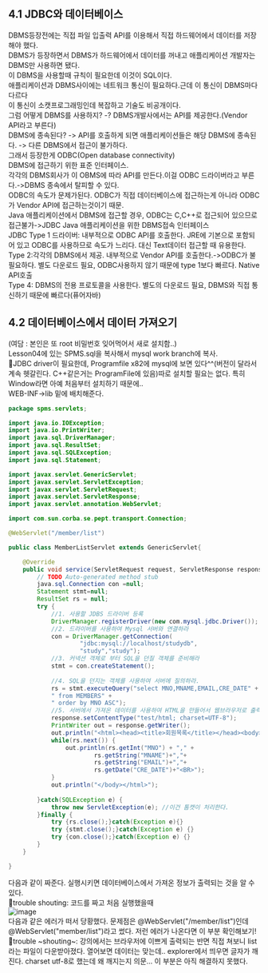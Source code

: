 ## 4.1 JDBC와 데이터베이스  
DBMS등장전에는 직접 파일 입출력 API를 이용해서 직접 하드웨어에서 데이터를 저장해야 했다.  
DBMS가 등장하면서 DBMS가 하드웨어에서 데이터를 꺼내고 애플리케이션 개발자는 DBMS만 사용하면 됐다.  
이 DBMS을 사용할때 규칙이 필요한데 이것이 SQL이다.  
애플리케이션과 DBMS사이에는 네트워크 통신이 필요하다.근데 이 통신이 DBMS마다 다르다  
이 통신이 소캣프로그래밍인데 복잡하고 기술도 비공개이다.  
그럼 어떻게 DBMS를 사용하지? -? DBMS개발사에서는 API를 제공한다.(Vendor API라고 부른다)  
DBMS에 종속된다? -> API를 호출하게 되면 애플리케이션들은 해당 DBMS에 종속된다. -> 다른 DBMS에서 접근이 불가하다.  
그래서 등장한게 ODBC(Open database connectivity)  
DBMS에 접근하기 위한 표준 인터페이스.  
각각의 DBMS회사가 이 OBMS에 따라 API를 만든다.이걸 ODBC 드라이버라고 부른다.->DBMS 종속에서 탈피할 수 있다.  
ODBC의 속도가 문제가된다. ODBC가 직접 데이터베이스에 접근하는게 아니라 ODBC가 Vendor API에 접근하는것이기 때문.  
Java 애플리케이션에서 DBMS에 접근할 경우, ODBC는 C,C++로 접근되어 있으므로 접근불가->JDBC Java 애플리케이션을 위한 DBMS접속 인터페이스  
JDBC Type 1 드라이버: 내부적으로 ODBC API를 호출한다. JRE에 기본으로 포함되어 있고 ODBC를 사용하므로 속도가 느리다. 대신 Text데이터 접근할 때 유용한다.  
Type 2:각각의 DBMS에서 제공. 내부적으로 Vendor API를 호출한다.->ODBC가 불필요하다. 별도 다운로드 필요, ODBC사용하지 않기 때문에 type 1보다 빠르다. Native API호출  
Type 4: DBMS의 전용 프로토콜을 사용한다. 별도의 다운로드 필요, DBMS와 직접 통신하기 때문에 빠르다(퓨어자바)  
## 4.2 데이터베이스에서 데이터 가져오기  
(여담 : 본인은 또 root 비밀번호 잊어먹어서 새로 설치함..)  
Lesson04에 있는 SPMS.sql을 복사해서 mysql work branch에 복사.   
🥕JDBC driver이 필요한데, Programfile x82에 mysql에 보면 있다^^(버전이 달라서 계속 헷갈린다. C++같은거는 ProgramFile에 있음)따로 설치할 필요는 없다. 특히 Window라면 아예 처음부터 설치하기 때문에..   
WEB-INF->lib 밑에 배치해준다.  
```java
package spms.servlets;

import java.io.IOException;
import java.io.PrintWriter;
import java.sql.DriverManager;
import java.sql.ResultSet;
import java.sql.SQLException;
import java.sql.Statement;

import javax.servlet.GenericServlet;
import javax.servlet.ServletException;
import javax.servlet.ServletRequest;
import javax.servlet.ServletResponse;
import javax.servlet.annotation.WebServlet;

import com.sun.corba.se.pept.transport.Connection;

@WebServlet("/member/list")

public class MemberListServlet extends GenericServlet{

	@Override
	public void service(ServletRequest request, ServletResponse response) throws ServletException, IOException {
		// TODO Auto-generated method stub
		java.sql.Connection con =null;
		Statement stmt=null;
		ResultSet rs = null;
		try {
			//1. 사용할 JDBS 드라이버 등록
			DriverManager.registerDriver(new com.mysql.jdbc.Driver());
			//2. 드라이버를 사용하여 Mysql 서버와 연결하라
			con = DriverManager.getConnection(
					"jdbc:mysql://localhost/studydb",
					"study","study");
			//3. 커넥션 객체로 부터 SQL을 던질 객체를 준비해라
			stmt = con.createStatement();
			
			//4. SQL을 던지는 객체를 사용하여 서버에 질의하라.
			rs = stmt.executeQuery("select MNO,MNAME,EMAIL,CRE_DATE" + 
			" from MEMBERS" + 
			" order by MNO ASC");
			//5. 서버에서 가져온 데이터를 사용하여 HTML을 만들어서 웹브라우저로 출력하라.
			response.setContentType("test/html; charset=UTF-8");
			PrintWriter out = response.getWriter();
			out.println("<html><head><title>회원목록</title></head><body>");
			while(rs.next()) {
				out.println(rs.getInt("MNO") + "," + 
						rs.getString("MNAME")+","+
						rs.getString("EMAIL")+","+
						rs.getDate("CRE_DATE")+"<BR>");
			}
			out.println("</body></html>");
			
		}catch(SQLException e) {
			throw new ServletException(e); //이건 톰캣이 처리한다.
		}finally {
			try {rs.close();}catch(Exception e){}
			try {stmt.close();}catch(Exception e) {}
			try {con.close();}catch(Exception e) {}
		}
	}

}

```
다음과 같이 짜준다. 실행시키면 데이터베이스에서 가져온 정보가 출력되는 것을 알 수 있다.  
🥕trouble shouting: 코드를 짜고 처음 실행했을때  
![image](https://user-images.githubusercontent.com/61738600/126076079-9d3c9701-7359-400e-9890-93441fe4a2e9.png)  
다음과 같은 에러가 떠서 당황했다. 문제점은 @WebServlet("/member/list")인데 @WebServlet("member/list")라고 썼다. 저런 에러가 나온다면 이 부분 확인해보기!  
🥕trouble ~shouting~: 강의에서는 브라우저에 이쁘게 출력되는 반면 직접 쳐보니 list라는 파일이 다운받아졌다. 열어보면 데이터는 맞는데.. explorer에서 띄우면 글자가 깨진다. charset utf-8로 했는데 왜 깨지는지 의문... 이 부분은 아직 해결하지 못했다.  


